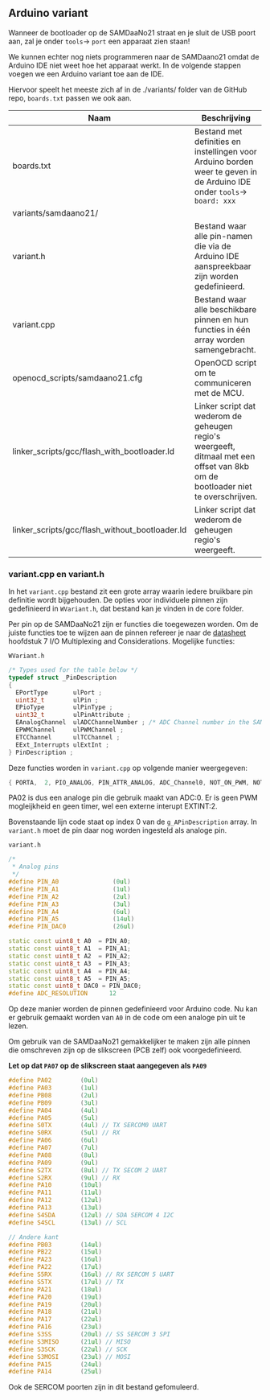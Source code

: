 ## Arduino variant

Wanneer de bootloader op de SAMDaaNo21 straat en je sluit de USB poort aan, zal je onder `tools`-> `port` een apparaat zien staan!

We kunnen echter nog niets programmeren naar de SAMDaano21 omdat de Arduino IDE niet weet hoe het apparaat werkt. In de volgende stappen voegen we een Arduino variant toe aan de IDE.

Hiervoor speelt het meeste zich af in de ./variants/ folder van de GitHub repo, `boards.txt` passen we ook aan.

| Naam                                           | Beschrijving                                                 |
| ---------------------------------------------- | ------------------------------------------------------------ |
| boards.txt                                     | Bestand met definities en instellingen voor Arduino borden weer te geven in de Arduino IDE onder `tools`-> `board: xxx` |
| variants/samdaano21/                           |                                                              |
| variant.h                                      | Bestand waar alle pin-namen die via de Arduino IDE aanspreekbaar zijn worden gedefinieerd. |
| variant.cpp                                    | Bestand waar alle beschikbare pinnen en hun functies in één array worden samengebracht. |
| openocd_scripts/samdaano21.cfg                 | OpenOCD script om te communiceren met de MCU.                |
| linker_scripts/gcc/flash_with_bootloader.ld    | Linker script dat wederom de geheugen regio's weergeeft, ditmaal met een offset van 8kb om de bootloader niet te overschrijven. |
| linker_scripts/gcc/flash_without_bootloader.ld | Linker script dat wederom de geheugen regio's weergeeft.     |

### variant.cpp en variant.h

In het `variant.cpp` bestand zit een grote array waarin iedere bruikbare pin definitie wordt bijgehouden. De opties voor individuele pinnen zijn gedefinieerd in `WVariant.h`, dat bestand kan je vinden in de core folder.

Per pin op de SAMDaaNo21 zijn er functies die toegewezen worden. Om de juiste functies toe te wijzen aan de pinnen refereer je naar de [datasheet](https://ww1.microchip.com/downloads/en/DeviceDoc/SAM-D21DA1-Family-Data-Sheet-DS40001882G.pdf) hoofdstuk 7 I/O Multiplexing and Considerations. Mogelijke functies:

`WVariant.h`

````c++
/* Types used for the table below */
typedef struct _PinDescription
{
  EPortType       ulPort ;
  uint32_t        ulPin ;
  EPioType        ulPinType ;
  uint32_t        ulPinAttribute ;
  EAnalogChannel  ulADCChannelNumber ; /* ADC Channel number in the SAM device */
  EPWMChannel     ulPWMChannel ;
  ETCChannel      ulTCChannel ;
  EExt_Interrupts ulExtInt ;
} PinDescription ;
````

Deze functies worden in `variant.cpp` op volgende manier weergegeven:

````c++
{ PORTA,  2, PIO_ANALOG, PIN_ATTR_ANALOG, ADC_Channel0, NOT_ON_PWM, NOT_ON_TIMER, EXTERNAL_INT_2 }, // ADC/AIN[0]
````

PA02 is dus een analoge pin die gebruik maakt van ADC:0. Er is geen PWM mogleijkheid en geen timer, wel een externe interupt EXTINT:2.

Bovenstaande lijn code staat op index 0 van de `g_APinDescription` array. In `variant.h` moet de pin daar nog worden ingesteld als analoge pin.

`variant.h`

````c++
/*
 * Analog pins
 */
#define PIN_A0               (0ul)
#define PIN_A1               (1ul)
#define PIN_A2               (2ul)
#define PIN_A3               (3ul)
#define PIN_A4               (6ul)
#define PIN_A5               (14ul)
#define PIN_DAC0             (26ul)

static const uint8_t A0  = PIN_A0;
static const uint8_t A1  = PIN_A1;
static const uint8_t A2  = PIN_A2;
static const uint8_t A3  = PIN_A3;
static const uint8_t A4  = PIN_A4;
static const uint8_t A5  = PIN_A5;
static const uint8_t DAC0 = PIN_DAC0;
#define ADC_RESOLUTION		12
````

Op deze manier worden de pinnen gedefinieerd voor Arduino code. Nu kan er gebruik gemaakt worden van `A0` in de code om een analoge pin uit te lezen.

Om gebruik van de SAMDaaNo21 gemakkelijker te maken zijn alle pinnen die omschreven zijn op de slikscreen (PCB zelf) ook voorgedefinieerd.

**Let op dat `PA07` op de slikscreen staat aangegeven als `PA09`**

```c++
#define PA02        (0ul)
#define PA03        (1ul)
#define PB08        (2ul)
#define PB09        (3ul)
#define PA04        (4ul)
#define PA05        (5ul)
#define S0TX        (4ul) // TX SERCOM0 UART
#define S0RX        (5ul) // RX
#define PA06        (6ul)
#define PA07        (7ul)
#define PA08        (8ul)
#define PA09        (9ul)
#define S2TX        (8ul) // TX SECOM 2 UART
#define S2RX        (9ul) // RX
#define PA10        (10ul)
#define PA11        (11ul)
#define PA12        (12ul)
#define PA13        (13ul)
#define S4SDA       (12ul) // SDA SERCOM 4 I2C
#define S4SCL       (13ul) // SCL

// Andere kant
#define PB03        (14ul)
#define PB22        (15ul)
#define PA23        (16ul)
#define PA22        (17ul)
#define S5RX        (16ul) // RX SERCOM 5 UART
#define S5TX        (17ul) // TX
#define PA21        (18ul)
#define PA20        (19ul)
#define PA19        (20ul)
#define PA18        (21ul)
#define PA17        (22ul)
#define PA16        (23ul)
#define S3SS        (20ul) // SS SERCOM 3 SPI
#define S3MISO      (21ul) // MISO
#define S3SCK       (22ul) // SCK
#define S3MOSI      (23ul) // MOSI
#define PA15        (24ul)
#define PA14        (25ul)
```

Ook de SERCOM poorten zijn in dit bestand gefomuleerd.
